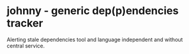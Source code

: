 johnny - generic dep(p)endencies tracker
========================================

Alerting stale dependencies tool and language independent and without central
service.
